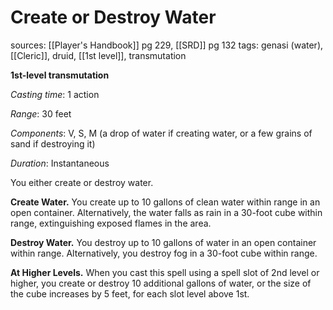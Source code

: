 # Create or Destroy Water
sources: [[Player's Handbook]] pg 229, [[SRD]] pg 132
tags: genasi (water), [[Cleric]], druid, [[1st level]], transmutation

**1st-level transmutation**

*Casting time*: 1 action

*Range*: 30 feet

*Components*: V, S, M (a drop of water if creating water, or a few grains of sand if destroying it)

*Duration*: Instantaneous

You either create or destroy water.

**Create Water.** You create up to 10 gallons of clean water within range in an open container. Alternatively, the water falls as rain in a 30-foot cube within range, extinguishing exposed flames in the area.

**Destroy Water.** You destroy up to 10 gallons of water in an open container within range. Alternatively, you destroy fog in a 30-foot cube within range.

**At Higher Levels.** When you cast this spell using a spell slot of 2nd level or higher, you create or destroy 10 additional gallons of water, or the size of the cube increases by 5 feet, for each slot level above 1st.
